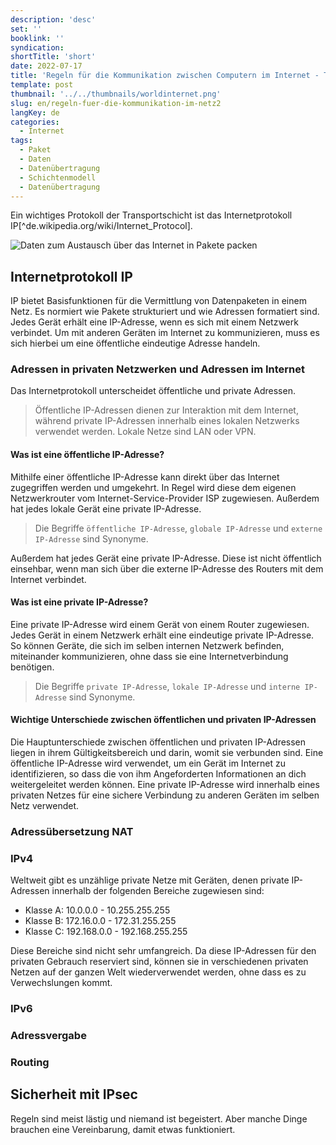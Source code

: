```yaml
---
description: 'desc'
set: ''
booklink: ''
syndication:
shortTitle: 'short'
date: 2022-07-17
title: 'Regeln für die Kommunikation zwischen Computern im Internet - Teil 2'
template: post
thumbnail: '../../thumbnails/worldinternet.png'
slug: en/regeln-fuer-die-kommunikation-im-netz2
langKey: de
categories:
  - Internet
tags:
  - Paket
  - Daten
  - Datenübertragung
  - Schichtenmodell
  - Datenübertragung
---
```



Ein wichtiges Protokoll der Transportschicht ist das Internetprotokoll IP[^de.wikipedia.org/wiki/Internet_Protocol].

![Daten zum Austausch über das Internet in Pakete packen](/images/3a.png)

## Internetprotokoll IP

IP bietet Basisfunktionen für die Vermittlung von Datenpaketen in einem Netz. Es normiert wie Pakete strukturiert und wie Adressen formatiert sind. Jedes Gerät erhält eine IP-Adresse, wenn es sich mit einem Netzwerk verbindet. Um mit anderen Geräten im Internet zu kommunizieren, muss es sich hierbei um eine öffentliche eindeutige Adresse handeln.

### Adressen in privaten Netzwerken und Adressen im Internet

Das Internetprotokoll unterscheidet öffentliche und private Adressen. 

> Öffentliche IP-Adressen dienen zur Interaktion mit dem Internet, während private IP-Adressen innerhalb eines lokalen Netzwerks verwendet werden. Lokale Netze sind LAN oder VPN.

#### Was ist eine öffentliche IP-Adresse?

Mithilfe einer öffentliche IP-Adresse kann direkt über das Internet zugegriffen werden und umgekehrt. In Regel wird diese dem eigenen Netzwerkrouter vom Internet-Service-Provider ISP zugewiesen. Außerdem hat jedes lokale Gerät eine private IP-Adresse.

> Die Begriffe `öffentliche IP-Adresse`, `globale IP-Adresse` und `externe IP-Adresse` sind Synonyme. 

Außerdem hat jedes Gerät eine private IP-Adresse. Diese ist nicht öffentlich einsehbar, wenn man sich über die externe IP-Adresse des Routers mit dem Internet verbindet.

#### Was ist eine private IP-Adresse?

Eine private IP-Adresse wird einem Gerät von einem Router zugewiesen. Jedes Gerät in einem Netzwerk erhält eine eindeutige private IP-Adresse. So können Geräte, die sich im selben internen Netzwerk befinden, miteinander kommunizieren, ohne dass sie eine Internetverbindung benötigen.

> Die Begriffe `private IP-Adresse`, `lokale IP-Adresse` und `interne IP-Adresse` sind Synonyme. 

#### Wichtige Unterschiede zwischen öffentlichen und privaten IP-Adressen

Die Hauptunterschiede zwischen öffentlichen und privaten IP-Adressen liegen in ihrem Gültigkeitsbereich und darin, womit sie verbunden sind. Eine öffentliche IP-Adresse wird verwendet, um ein Gerät im Internet zu identifizieren, so dass die von ihm Angeforderten Informationen an dich weitergeleitet werden können. Eine private IP-Adresse wird innerhalb eines privaten Netzes für eine sichere Verbindung zu anderen Geräten im selben Netz verwendet.

### Adressübersetzung NAT

### IPv4

Weltweit gibt es unzählige private Netze mit Geräten, denen private IP-Adressen innerhalb der folgenden Bereiche zugewiesen sind:
- Klasse A: 10.0.0.0 - 10.255.255.255
- Klasse B: 172.16.0.0 - 172.31.255.255 
- Klasse C: 192.168.0.0 - 192.168.255.255 

Diese Bereiche sind nicht sehr umfangreich. Da diese IP-Adressen für den privaten Gebrauch reserviert sind, können sie in verschiedenen privaten Netzen auf der ganzen Welt wiederverwendet werden, ohne dass es zu Verwechslungen kommt. 

### IPv6

### Adressvergabe

### Routing

## Sicherheit mit IPsec

Regeln sind meist lästig und niemand ist begeistert. Aber manche Dinge brauchen eine Vereinbarung, damit etwas funktioniert.
<img src="https://vg06.met.vgwort.de/na/1128fcde683149e2ba375344939146f8" width="1" height="1" alt="">